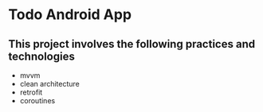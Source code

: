 # Todo Android App

## This project involves the following practices and technologies

- mvvm
- clean architecture
- retrofit
- coroutines 